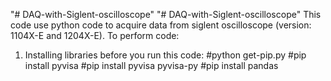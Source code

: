 "# DAQ-with-Siglent-oscilloscope" 
"# DAQ-with-Siglent-oscilloscope" 
This code use python code to acquire data from siglent oscilloscope (version: 1104X-E and 1204X-E). 
To perform code:
1) Installing libraries before you run this code:
  #python get-pip.py
  #pip install pyvisa 
  #pip install pyvisa pyvisa-py
  #pip install pandas   

